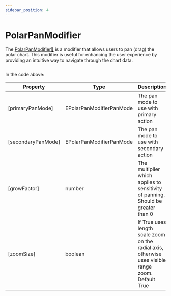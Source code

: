 ```yaml
---
sidebar_position: 4
---
```


# PolarPanModifier

The [PolarPanModifier:blue_book:](https://www.scichart.com/documentation/js/v4/typedoc/classes/polarpanmodifier.html) is a modifier that allows users to pan (drag) the polar chart. This modifier is useful for enhancing the user experience by providing an intuitive way to navigate through the chart data.

```ts showLineNumbers file=./demo.js start=region_A_start end=region_A_end
```

<LiveDocSnippet name="./Basic/demo" />

In the code above:

| Property | Type | Description |
| -------- | ---- | ----------- |
| [primaryPanMode] | EPolarPanModifierPanMode | The pan mode to use with primary action |
| [secondaryPanMode] | EPolarPanModifierPanMode | The pan mode to use with secondary action |
| [growFactor] | number | The multiplier which applies to sensitivity of panning. Should be greater than 0 |
| [zoomSize] | boolean | If True uses length scale zoom on the radial axis, otherwise uses visible range zoom. Default True |